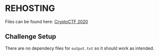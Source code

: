 # REHOSTING

Files can be found here: [CryptoCTF 2020](https://github.com/pcw109550/write-up/blob/master/2020/CryptoCTF/Amsterdam/amsterdam_9e529fa12c74f176f23ca19ea4d9aa5fe2e98e6e.txz)

## Challenge Setup
There are no dependecy files for `output.txt` so it should work as intended.
